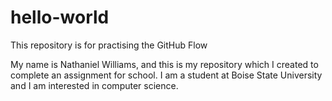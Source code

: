 # hello-world
This repository is for practising the GitHub Flow

My name is Nathaniel Williams, and this is my repository which I created to complete an assignment for school. I am a student at Boise State University and I am interested in computer science.

